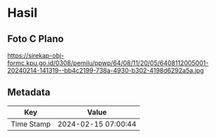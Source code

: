 # Hasil

## Foto C Plano

https://sirekap-obj-formc.kpu.go.id/0308/pemilu/ppwp/64/08/11/20/05/6408112005001-20240214-141319--bb4c2199-738a-4930-b302-4198d6292a5a.jpg


## Metadata

| Key        | Value               |
| ---------- | ------------------- |
| Time Stamp | 2024-02-15 07:00:44 |



